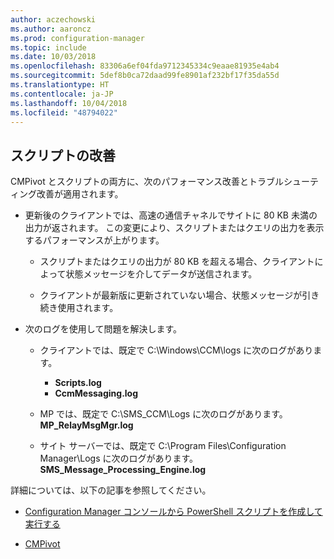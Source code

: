 ```yaml
---
author: aczechowski
ms.author: aaroncz
ms.prod: configuration-manager
ms.topic: include
ms.date: 10/03/2018
ms.openlocfilehash: 83306a6ef04fda9712345334c9eaae81935e4ab4
ms.sourcegitcommit: 5def8b0ca72daad99fe8901af232bf17f35da55d
ms.translationtype: HT
ms.contentlocale: ja-JP
ms.lasthandoff: 10/04/2018
ms.locfileid: "48794022"
---
```

## <a name="bkmk_scripts"></a> スクリプトの改善
<!--1358239-->

CMPivot とスクリプトの両方に、次のパフォーマンス改善とトラブルシューティング改善が適用されます。

- 更新後のクライアントでは、高速の通信チャネルでサイトに 80 KB 未満の出力が返されます。 この変更により、スクリプトまたはクエリの出力を表示するパフォーマンスが上がります。  

    - スクリプトまたはクエリの出力が 80 KB を超える場合、クライアントによって状態メッセージを介してデータが送信されます。  

    - クライアントが最新版に更新されていない場合、状態メッセージが引き続き使用されます。  

- 次のログを使用して問題を解決します。  

    - クライアントでは、既定で C:\Windows\CCM\logs に次のログがあります。  
        - **Scripts.log**  
        - **CcmMessaging.log**  

    - MP では、既定で C:\SMS_CCM\Logs に次のログがあります。**MP_RelayMsgMgr.log**  

    - サイト サーバーでは、既定で C:\Program Files\Configuration Manager\Logs に次のログがあります。**SMS_Message_Processing_Engine.log**  


詳細については、以下の記事を参照してください。  

- [Configuration Manager コンソールから PowerShell スクリプトを作成して実行する](/sccm/apps/deploy-use/create-deploy-scripts)  

- [CMPivot](/sccm/core/servers/manage/cmpivot)  


